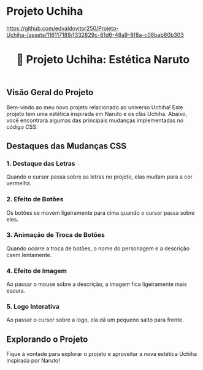 # Projeto Uchiha

https://github.com/edvaldovitor250/Projeto-Uchiha-/assets/116117189/f332829c-81d6-48a9-8f8a-c08bab60b303

 <header>
    <h1>🌌 Projeto Uchiha: Estética Naruto</h1>
  </header>

  <section>
    <h2>Visão Geral do Projeto</h2>
    <p>Bem-vindo ao meu novo projeto relacionado ao universo Uchiha! Este projeto tem uma estética inspirada em Naruto e os clãs Uchiha. Abaixo, você encontrará algumas das principais mudanças implementadas no código CSS:</p>
  </section>

  <section>
    <h2>Destaques das Mudanças CSS</h2>
    <article>
      <h3>1. Destaque das Letras</h3>
      <p>Quando o cursor passa sobre as letras no projeto, elas mudam para a cor vermelha.</p>
    </article>
    <article>
      <h3>2. Efeito de Botões</h3>
      <p>Os botões se movem ligeiramente para cima quando o cursor passa sobre eles.</p>
    </article>
    <article>
      <h3>3. Animação de Troca de Botões</h3>
      <p>Quando ocorre a troca de botões, o nome do personagem e a descrição caem lentamente.</p>
    </article>
    <article>
      <h3>4. Efeito de Imagem</h3>
      <p>Ao passar o mouse sobre a descrição, a imagem fica ligeiramente mais escura.</p>
    </article>
    <article>
      <h3>5. Logo Interativa</h3>
      <p>Ao passar o cursor sobre a logo, ela dá um pequeno salto para frente.</p>
    </article>
  </section>
  <section>
    <h2>Explorando o Projeto</h2>
    <p>Fique à vontade para explorar o projeto e aproveitar a nova estética Uchiha inspirada por Naruto!</p>
  </section>
